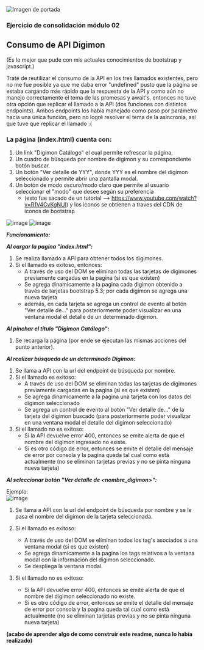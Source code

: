 
![Imagen de portada](https://user-images.githubusercontent.com/128870121/235820757-1c8c2ccf-0764-4878-9c61-cf644328f17d.jpg)


<h3> Ejercicio de consolidación módulo 02 </h3>
<h2> Consumo de API Digimon</h2>

(Es lo mejor que pude con mis actuales conocimientos de bootstrap y javascript.)

Traté de reutilizar el consumo de la API en los tres llamados existentes, pero no me fue posible ya que me daba error "undefined" pusto que la página se estaba cargando más rápido que la respuesta
de la API y como aún no manejo correctamente el tema de las promesas y await's, entonces no tuve otra opción que replicar el llamado a la API (dos funciones con distintos endpoints).  Ambos endpoints los había manejado como paso por parámetro hacia una única función, pero no logré resolver el tema de la asincronia, así que tuve que replicar el llamado :(

<h3>La página (index.html) cuenta con:</h3>

1. Un link "Digimon Catálogo" el cual permite refrescar la página.  
2. Un cuadro de búsqueda por nombre de digimon y su correspondiente botón buscar.  
3. Un botón "Ver detalle de YYY", donde YYY es el nombre del digimon seleccionado y permite abrir una pantalla modal.  
4. Un botón de modo oscuro/modo claro que permite al usuario seleccionar el "modo" que desee según su preferencia  
   - (esto fue sacado de un tutorial --> https://www.youtube.com/watch?v=R1V4CvKgNUI) y los iconos se obtienen a traves del CDN de iconos de bootstrap  

![image](https://user-images.githubusercontent.com/128870121/235825252-0f3bd2af-acb8-4932-b898-f84edb945560.png)
![image](https://user-images.githubusercontent.com/128870121/235825290-42de7fdf-11eb-4f64-8c97-a22eb5fd9c38.png)


***Funcionamiento:***

***Al cargar la pagina "index.html":***  
1. Se realiza llamado a API para obtener todos los digimones.  
2. Si el llamado es exitoso, entonces:  
   - A través de uso del DOM se eliminan todas las tarjetas de digimones previamente cargadas en la pagina (si es que existen)  
   - Se agrega dinamicamente a la pagina cada digimon obtenido a través de tarjetas bootstrap 5.3; por cada digimon se agrega una nueva tarjeta  
   - además, en cada tarjeta se agrega un control de evento al botón "Ver detalle de..." para posteriormente poder visualizar en una ventana modal el detalle de un determinado digimon.  
  
***Al pinchar el titulo "Digimon Catálogo":***  
1. Se recarga la página (por ende se ejecutan las mismas acciones del punto anterior).


***Al realizar búsqueda de un determinado Digimon:***  
1. Se llama a API con la url del endpoint de búsqueda por nombre.  
2. Si el llamado es exitoso:  
   - A través de uso del DOM se eliminan todas las tarjetas de digimones previamente cargadas en la pagina (si es que existen)  
   - Se agrega dinamicamente a la pagina una tarjeta con los datos del digimon seleccionado  
   - Se agrega un control de evento al botón "Ver detalle de..." de la tarjeta del digimon buscado (para posteriormente poder visualizar en una ventana modal el detalle del digimon seleccionado)  
3. Si el llamado no es exitoso:  
   - Si la API devuelve error 400, entonces se emite alerta de que el nombre del digimon ingresado no existe. 
   - Si es otro código de error, entonces se emite el detalle del mensaje de error por consola y la pagina queda tal cual como está actualmente (no se eliminan tarjetas previas y no se pinta ninguna nueva tarjeta)  


***Al seleccionar botón "Ver detalle de <nombre_digimon>":***  

Ejemplo:  
![image](https://user-images.githubusercontent.com/128870121/235824259-9b206a5f-10fd-439d-ab0b-c34bfd85cb53.png)

1. Se llama a API con la url del endpoint de búsqueda por nombre y se le pasa el nombre del digimon de la tarjeta seleccionada.  
2. Si el llamado es exitoso:  
   - A través de uso del DOM se eliminan todos los tag's asociados a una ventana modal (si es que existen)  
   - Se agrega dinamicamente a la pagina los tags relativos a la ventana modal con la información del digimon seleccionado.  
   - Se despliega la ventana modal.  
  
3. Si el llamado no es exitoso:  
   - Si la API devuelve error 400, entonces se emite alerta de que el nombre del digimon seleccionado no existe. 
   - Si es otro código de error, entonces se emite el detalle del mensaje de error por consola y la pagina queda tal cual como está actualmente (no se eliminan tarjetas previas y no se pinta ninguna nueva tarjeta)  

**(acabo de aprender algo de como construir este readme, nunca lo había realizado)**

